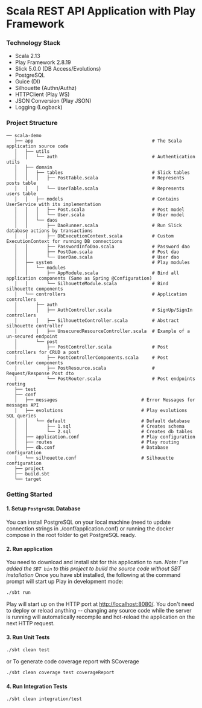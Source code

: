 # Scala REST API Application with Play Framework

### Technology Stack
- Scala 2.13
- Play Framework 2.8.19
- Slick 5.0.0 (DB Access/Evolutions)
- PostgreSQL
- Guice (DI)
- Silhouette (Authn/Authz)
- HTTPClient (Play WS)
- JSON Conversion (Play JSON)
- Logging (Logback)

### Project Structure
```
── scala-demo
   ├── app                                            # The Scala application source code
   │   ├── utils
   │   │   └── auth                                   # Authentication utils
   │   ├── domain
   │   │   ├── tables                                 # Slick tables
   │   │   │   ├── PostTable.scala                    # Represents posts table
   │   │   │   └── UserTable.scala                    # Represents users table
   │   │   ├── models                                 # Contains UserService with its implementation
   │   │   │   ├── Post.scala                         # Post model
   │   │   │   └── User.scala                         # User model
   │   │   └── daos
   │   │       ├── DaoRunner.scala                    # Run Slick database actions by transactions
   │   │       ├── DbExecutionContext.scala           # Custom ExecutionContext for running DB connections
   │   │       ├── PasswordInfoDao.scala              # Password dao
   │   │       ├── PostDao.scala                      # Post dao
   │   │       └── UserDao.scala                      # User dao
   │   ├── system                                     # Play modules
   │   │   └── modules
   │   │       ├── AppModule.scala                    # Bind all application components (Same as Spring @Configuration)
   │   │       └── SilhouetteModule.scala             # Bind silhouette components
   │   └── controllers                                # Application controllers
   │       ├── auth                                   
   │       │   ├── AuthController.scala               # SignUp/SignIn controllers
   │       │   ├── SilhouetteController.scala         # Abstract silhouette controller
   │       │   ├── UnsecuredResourceController.scala  # Example of a un-secured endpoint
   │       └── post                                   
   │           ├── PostController.scala               # Post controllers for CRUD a post
   │           ├── PostControllerComponents.scala     # Post Controller components
   │           ├── PostResource.scala                 # Request/Response Post dto
   │           └── PostRouter.scala                   # Post endpoints routing
   ├── test
   ├── conf
   │   ├── messages                               # Error Messages for messages API
   │   ├── evolutions                             # Play evolutions SQL queries
   │   │   └── default                            # Default database
   │   │       ├── 1.sql                          # Creates schema
   │   │       └── 2.sql                          # Creates db tables
   │   ├── application.conf                       # Play configuration
   │   ├── routes                                 # Play routing
   │   ├── db.conf                                # Database configuration
   │   └── silhouette.conf                        # Silhouette configuration
   ├── project
   ├── build.sbt
   └── target
```

### Getting Started

#### 1. Setup `PostgreSQL` Database
You can install PostgreSQL on your local machine (need to update connection strings in ./conf/application.conf) or running the docker compose in the root folder to get PostgreSQL ready.

#### 2. Run application 
You need to download and install sbt for this application to run.
_Note: I've added the `SBT bin` to this project to build the source code without SBT installation_
Once you have sbt installed, the following at the command prompt will start up Play in development mode:
```bash
./sbt run
```

Play will start up on the HTTP port at <http://localhost:8080/>.   You don't need to deploy or reload anything -- changing any source code while the server is running will automatically recompile and hot-reload the application on the next HTTP request.

#### 3. Run Unit Tests
```bash
./sbt clean test
```

or To generate code coverage report with SCoverage
```bash
./sbt clean coverage test coverageReport
```

#### 4. Run Integration Tests
```bash
./sbt clean integration/test
```

